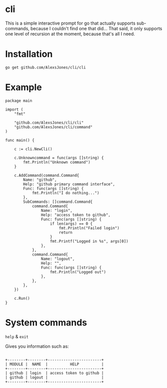 # cli

This is a simple interactive prompt for go that actually supports sub-commands, because I couldn't find one that did...
That said, it only supports one level of recursion at the moment, because that's all I need.

# Installation

```
go get github.com/AlexsJones/cli/cli
```

# Example

```
package main

import (
	"fmt"

	"github.com/AlexsJones/cli/cli"
	"github.com/AlexsJones/cli/command"
)

func main() {

	c := cli.NewCli()

	c.Unknowncommand = func(args []string) {
		fmt.Println("Unknown command")
	}

	c.AddCommand(command.Command{
		Name: "github",
		Help: "github primary command interface",
		Func: func(args []string) {
			fmt.Println("I do nothing...")
		},
		SubCommands: []command.Command{
			command.Command{
				Name: "login",
				Help: "access token to github",
				Func: func(args []string) {
					if len(args) == 0 {
						fmt.Println("Failed login")
						return
					}
					fmt.Printf("Logged in %s", args[0])
				},
			},
			command.Command{
				Name: "logout",
				Help: "",
				Func: func(args []string) {
					fmt.Println("Logged out")
				},
			},
		},
	})

	c.Run()
}

```

# System commands

`help` & `exit`

Gives you information such as:

```

+--------+--------+------------------------+
| MODULE |  NAME  |          HELP          |
+--------+--------+------------------------+
| github | login  | access token to github |
| github | logout |                        |
+--------+--------+------------------------+

```
